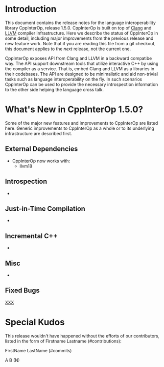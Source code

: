 Introduction
============

This document contains the release notes for the language interoperability
library CppInterOp, release 1.5.0. CppInterOp is built on top of
[Clang](http://clang.llvm.org) and [LLVM](http://llvm.org>) compiler
infrastructure. Here we describe the status of CppInterOp in some detail,
including major improvements from the previous release and new feature work.
Note that if you are reading this file from a git checkout, this document
applies to the *next* release, not the current one.

CppInterOp exposes API from Clang and LLVM in a backward compatibe way. The API
support downstream tools that utilize interactive C++ by using the compiler as
a service. That is, embed Clang and LLVM as a libraries in their codebases. The
API are designed to be minimalistic and aid non-trivial tasks such as language
interoperability on the fly. In such scenarios CppInterOp can be used to provide
the necessary introspection information to the other side helping the language
cross talk.


What's New in CppInterOp 1.5.0?
=============================

Some of the major new features and improvements to CppInterOp are listed here.
Generic improvements to CppInterOp as a whole or to its underlying
infrastructure are described first.

External Dependencies
---------------------

* CppInterOp now works with:
  * llvm18


Introspection
-------------

* 


Just-in-Time Compilation
------------------------

* 


Incremental C++
---------------

* 


Misc
----

* 


Fixed Bugs
----------

[XXX](https://github.com/compiler-research/CppInterOp/issues/XXX)

 <!---Get release bugs
 git log v1.4.0..main | grep 'Fixes|Closes'
 --->

Special Kudos
=============

This release wouldn't have happened without the efforts of our contributors,
listed in the form of Firstname Lastname (#contributions):

FirstName LastName (#commits)

A B (N)

<!---Find contributor list for this release
 git log --pretty=format:"%an"  v1.4.0...main | sort | uniq -c | sort -rn |\
   sed -E 's,^ *([0-9]+) (.*)$,\2 \(\1\),'
--->
